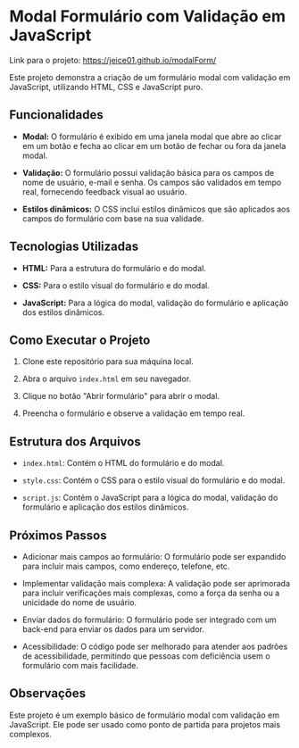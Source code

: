 
# Modal Formulário com Validação em JavaScript

Link para o projeto: https://jeice01.github.io/modalForm/

Este projeto demonstra a criação de um formulário modal com validação em JavaScript, utilizando HTML, CSS e JavaScript puro.

## Funcionalidades

- **Modal:** O formulário é exibido em uma janela modal que abre ao clicar em um botão e fecha ao clicar em um botão de fechar ou fora da janela modal.
  
- **Validação:** O formulário possui validação básica para os campos de nome de usuário, e-mail e senha. Os campos são validados em tempo real, fornecendo feedback visual ao usuário.
  
- **Estilos dinâmicos:** O CSS inclui estilos dinâmicos que são aplicados aos campos do formulário com base na sua validade.

## Tecnologias Utilizadas

- **HTML:** Para a estrutura do formulário e do modal.
  
- **CSS:** Para o estilo visual do formulário e do modal.
  
- **JavaScript:** Para a lógica do modal, validação do formulário e aplicação dos estilos dinâmicos.

## Como Executar o Projeto

1. Clone este repositório para sua máquina local.
   
2. Abra o arquivo `index.html` em seu navegador.
   
3. Clique no botão "Abrir formulário" para abrir o modal.
   
4. Preencha o formulário e observe a validação em tempo real.

## Estrutura dos Arquivos

- `index.html`: Contém o HTML do formulário e do modal.
  
- `style.css`: Contém o CSS para o estilo visual do formulário e do modal.
  
- `script.js`: Contém o JavaScript para a lógica do modal, validação do formulário e aplicação dos estilos dinâmicos.

## Próximos Passos

- Adicionar mais campos ao formulário: O formulário pode ser expandido para incluir mais campos, como endereço, telefone, etc.
  
- Implementar validação mais complexa: A validação pode ser aprimorada para incluir verificações mais complexas, como a força da senha ou a unicidade do nome de usuário.
  
- Enviar dados do formulário: O formulário pode ser integrado com um back-end para enviar os dados para um servidor.
  
- Acessibilidade: O código pode ser melhorado para atender aos padrões de acessibilidade, permitindo que pessoas com deficiência usem o formulário com mais facilidade.

## Observações

Este projeto é um exemplo básico de formulário modal com validação em JavaScript. Ele pode ser usado como ponto de partida para projetos mais complexos.


